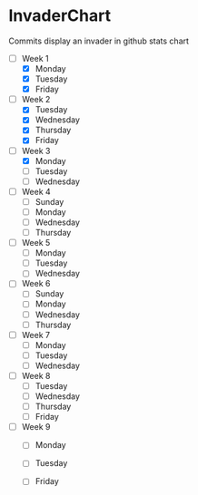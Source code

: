 # InvaderChart
Commits display an invader in github stats chart 
        
- [ ] Week 1
  - [X] Monday
  - [X] Tuesday
  - [X] Friday
- [ ] Week 2
  - [X] Tuesday
  - [X] Wednesday
  - [X] Thursday
  - [X] Friday
- [ ] Week 3
  - [X] Monday
  - [ ] Tuesday
  - [ ] Wednesday
- [ ] Week 4
  - [ ] Sunday
  - [ ] Monday
  - [ ] Wednesday
  - [ ] Thursday
- [ ] Week 5
  - [ ] Monday
  - [ ] Tuesday
  - [ ] Wednesday
- [ ] Week 6
  - [ ] Sunday
  - [ ] Monday
  - [ ] Wednesday
  - [ ] Thursday
- [ ] Week 7
  - [ ] Monday
  - [ ] Tuesday
  - [ ] Wednesday
- [ ] Week 8
  - [ ] Tuesday
  - [ ] Wednesday
  - [ ] Thursday
  - [ ] Friday
- [ ] Week 9
  - [ ] Monday
  - [ ] Tuesday
  - [ ] Friday

 
